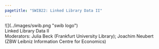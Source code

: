 ```yaml
---
pagetitle: "SWIB22: Linked Library Data II"
---
```



<div id="top">
<div class="column left">![](../images/swib.png "swib logo")</div>
<div class="column middle">Linked Library Data II</div>
<div class="column right"></div>
</div>

<div id="prog">
<div>Moderators: Julia Beck (Frankfurt University Library); Joachim Neubert (ZBW Leibniz Information Centre for Economics)</div>
<!-- 2022-11-29 14:00 15:15 



## BIBFRAME for academic publishing in psychology

<b><u>Tina Trillitzsch</u></b><br />
ZPID (Leibniz Institute for Psychology), Germany



## On leveraging artifical intelligence and natural language processing to create an open source workflow for the rapid creation of archival linked data for digital collections

<b><u>Jennifer Erin Proctor</u></b><br />
College of Information Studies, University of Maryland, United States of America



## Library data on Wikidata: a case study of the National Library of Latvia

<b><u>Eduards Skvireckis</u></b><br />
National Library of Latvia, Latvia



</div>


